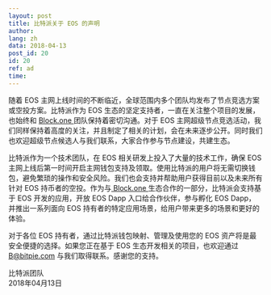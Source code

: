 ```yaml
---
layout: post
title: 比特派关于 EOS 的声明
author: 
lang: zh
data: 2018-04-13
post_id: 20
id: 20
ref: ad
time: 
---
```



随着 EOS 主网上线时间的不断临近，全球范围内多个团队均发布了节点竞选方案或空投方案。比特派作为 EOS 生态的坚定支持者，一直在关注整个项目的发展，也始终和 <a href="http://block.one/" target="_blank"> Block.one </a>团队保持着密切沟通。对于 EOS 主网超级节点竞选活动，我们同样保持着高度的关注，并且制定了相关的计划，会在未来逐步公开。同时我们也欢迎超级节点候选人与我们联系，大家合作参与节点建设，共建生态。


比特派作为一个技术团队，在 EOS 相关研发上投入了大量的技术工作，确保 EOS 主网上线后第一时间开启主网钱包支持及领取。使用比特派的用户将无需切换钱包，避免繁琐的操作和安全风险。我们也会支持并帮助用户获得目前以及未来所有针对 EOS 持币者的空投。作为与<a href="http://block.one/" target="_blank"> Block.one </a>生态合作的一部分，比特派会支持基于 EOS 开发的应用，开放 EOS Dapp 入口给合作伙伴，参与孵化 EOS Dapp，并推出一系列面向 EOS 持有者的特定应用场景，给用户带来更多的场景和更好的体验。


对于各位 EOS 持有者，通过比特派钱包映射、管理及使用您的 EOS 资产将是最安全便捷的选择。如果您正在基于 EOS 生态开发相关的项目，也欢迎通过 <a href="mailto:B@bitpie.com" target="_blank" style="color:red">B@bitpie.com</a> 与我们取得联系。感谢您的支持。



比特派团队<br/>
2018年04月13日
 



